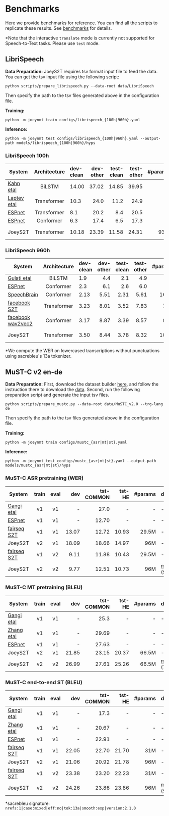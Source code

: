 # Benchmarks

Here we provide benchmarks for reference. You can find all the [scripts](scripts) to replicate these results.
See [benchmarks](notebooks/benchmarks.ipynb) for details.


*Note that the interactive `translate` mode is currently not supported for Speech-to-Text tasks. Please use `test` mode.

## LibriSpeech

**Data Preparation:**
JoeyS2T requires tsv format input file to feed the data. You can get the tsv input file using the following script:
```
python scripts/prepare_librispeech.py --data-root data/LibriSpeech
```
Then specify the path to the tsv files generated above in the configuration file.

**Training:**
```
python -m joeynmt train configs/librispeech_{100h|960h}.yaml
```

**Inference:**
```
python -m joeynmt test configs/librispeech_{100h|960h}.yaml --output-path models/librispeech_{100h|960h}/hyps
```



### LibriSpeech 100h

System | Architecture | dev-clean | dev-other | test-clean | test-other | #params | download
------ | :----------: | :-------- | --------: | ---------: | ---------: | ------: | :-------
[Kahn etal](https://arxiv.org/abs/1909.09116) | BiLSTM | 14.00 | 37.02 | 14.85 | 39.95 | - | -
[Laptev etal](https://arxiv.org/abs/2005.07157) | Transformer | 10.3 | 24.0 | 11.2 | 24.9 | - | -
[ESPnet](https://github.com/espnet/espnet/tree/master/egs2/librispeech_100/asr1#asr_transformer_win400_hop160_ctc03_lr2e-3_warmup15k_timemask5_amp_no-deterministic) | Transformer | 8.1 | 20.2 | 8.4 | 20.5 | - | -
[ESPnet](https://github.com/espnet/espnet/tree/master/egs2/librispeech_100/asr1#asr_conformer_win400_hop160_ctc03_lr2e-3_warmup15k_timemask5_amp_no-deterministic) | Conformer | 6.3 | 17.4 | 6.5 | 17.3 | - | -
JoeyS2T | Transformer | 10.18 | 23.39 | 11.58 | 24.31 | 93M | [librispeech100h.tar.gz](https://www.cl.uni-heidelberg.de/statnlpgroup/joeynmt2/librispeech100h.tar.gz) (948M)

### LibriSpeech 960h

System | Architecture | dev-clean | dev-other | test-clean | test-other | #params | download
------ | :----------: | :-------- | --------: | ---------: | ---------: | ------: | :-------
[Gulati etal](https://arxiv.org/abs/2005.08100) | BiLSTM | 1.9 | 4.4 | 2.1 | 4.9 | - | -
[ESPnet](https://github.com/espnet/espnet/tree/master/egs2/librispeech/asr1#without-lm) | Conformer | 2.3 | 6.1 | 2.6 | 6.0 | - | -
[SpeechBrain](https://huggingface.co/speechbrain/asr-transformer-transformerlm-librispeech) | Conformer | 2.13 | 5.51 | 2.31 | 5.61 | 165M | -
[facebook S2T](https://huggingface.co/facebook/s2t-small-librispeech-asr) | Transformer | 3.23 | 8.01 | 3.52 | 7.83 | 71M | -
[facebook wav2vec2](https://huggingface.co/facebook/wav2vec2-base-960h) | Conformer | 3.17 | 8.87 | 3.39 | 8.57 | 94M | -
JoeyS2T | Transformer | 3.50 | 8.44 | 3.78 | 8.32 | 102M | [librispeech960h.tar.gz](https://www.cl.uni-heidelberg.de/statnlpgroup/joeynmt2/librispeech960h.tar.gz) (1.1G)

*We compute the WER on lowercased transcriptions without punctuations using sacrebleu's 13a tokenizer.


## MuST-C v2 en-de

**Data Preparation:**
First, download the dataset builder [here](https://huggingface.co/datasets/may-ohta/MUST-C), and follow the instruction there to download the [data](https://ict.fbk.eu/must-c/).
Second, run the following preparation script and generate the input tsv files.
```
python scripts/prepare_mustc.py --data-root data/MuSTC_v2.0 --trg-lang de
```
Then specify the path to the tsv files generated above in the configuration file.

**Training:**
```
python -m joeynmt train configs/mustc_{asr|mt|st}.yaml
```

**Inference:**
```
python -m joeynmt test configs/mustc_{asr|mt|st}.yaml --output-path models/mustc_{asr|mt|st}/hyps
```


### MuST-C ASR pretraining (WER)

System | train | eval | dev | tst-COMMON | tst-HE | #params | download
------ | :---: | :--: | --: | ---------: | -----: | ------: | :-------
[Gangi etal](https://cris.fbk.eu/retrieve/handle/11582/319654/29817/3045.pdf) | v1 | v1 | - | 27.0 | - | - | -
[ESPnet](https://github.com/espnet/espnet/blob/master/egs/must_c/asr1/RESULTS.md) | v1 | v1 | - | 12.70 | - | - | -
[fairseq S2T](https://github.com/facebookresearch/fairseq/blob/main/examples/speech_to_text/docs/mustc_example.md) | v1 | v1 | 13.07 | 12.72 | 10.93 | 29.5M | -
JoeyS2T | v2 | v1 | 18.09 | 18.66 | 14.97 | 96M | -
[fairseq S2T](https://github.com/facebookresearch/fairseq/blob/main/examples/speech_to_text/docs/mustc_example.md) | v1 | v2 | 9.11 | 11.88 | 10.43 | 29.5M | -
JoeyS2T | v2 | v2 | 9.77 | 12.51 | 10.73 | 96M | [mustc_asr.tar.gz](https://www.cl.uni-heidelberg.de/statnlpgroup/joeynmt2/mustc_asr.tar.gz) (940M)



### MuST-C MT pretraining (BLEU)

System | train | eval | dev | tst-COMMON | tst-HE | #params | download
------ | :---: | :--: | --: | ---------: | -----: | ------: | :-------
[Gangi etal](https://cris.fbk.eu/retrieve/handle/11582/319654/29817/3045.pdf) | v1 | v1 | - | 25.3 | - | - | -
[Zhang etal](https://aclanthology.org/2020.findings-emnlp.230/) | v1 | v1 | - | 29.69 | - | - | -
[ESPnet](https://github.com/espnet/espnet/blob/master/egs/must_c/mt1/RESULTS.md) | v1 | v1 | - | 27.63 | - | - | -
JoeyS2T | v2 | v1 | 21.85 | 23.15 | 20.37 | 66.5M | -
JoeyS2T | v2 | v2 | 26.99 | 27.61 | 25.26 | 66.5M | [mustc_mt.tar.gz](https://www.cl.uni-heidelberg.de/statnlpgroup/joeynmt2/mustc_mt.tar.gz) (729M)


### MuST-C end-to-end ST (BLEU)

System | train | eval | dev | tst-COMMON | tst-HE | #params | download
------ | :---: | :--: | --: | ---------: | -----: | ------: | :-------
[Gangi etal](https://cris.fbk.eu/retrieve/handle/11582/319654/29817/3045.pdf) | v1 | v1 | - | 17.3 | - | - | -
[Zhang etal](https://aclanthology.org/2020.findings-emnlp.230/) | v1 | v1 | - | 20.67 | - | - | -
[ESPnet](https://github.com/espnet/espnet/blob/master/egs/must_c/st1/RESULTS.md) | v1 | v1 | - | 22.91 | - | - | -
[fairseq S2T](https://github.com/facebookresearch/fairseq/blob/main/examples/speech_to_text/docs/mustc_example.md) | v1 | v1 | 22.05 | 22.70 | 21.70 | 31M | -
JoeyS2T | v2 | v1 | 21.06 | 20.92 | 21.78 | 96M | -
[fairseq S2T](https://github.com/facebookresearch/fairseq/blob/main/examples/speech_to_text/docs/mustc_example.md) | v1 | v2 | 23.38 | 23.20 | 22.23 | 31M | -
JoeyS2T | v2 | v2 | 24.26 | 23.86 | 23.86 | 96M | [mustc_st.tar.gz](https://www.cl.uni-heidelberg.de/statnlpgroup/joeynmt2/mustc_st.tar.gz) (952M)


*sacrebleu signature: `nrefs:1|case:mixed|eff:no|tok:13a|smooth:exp|version:2.1.0`

